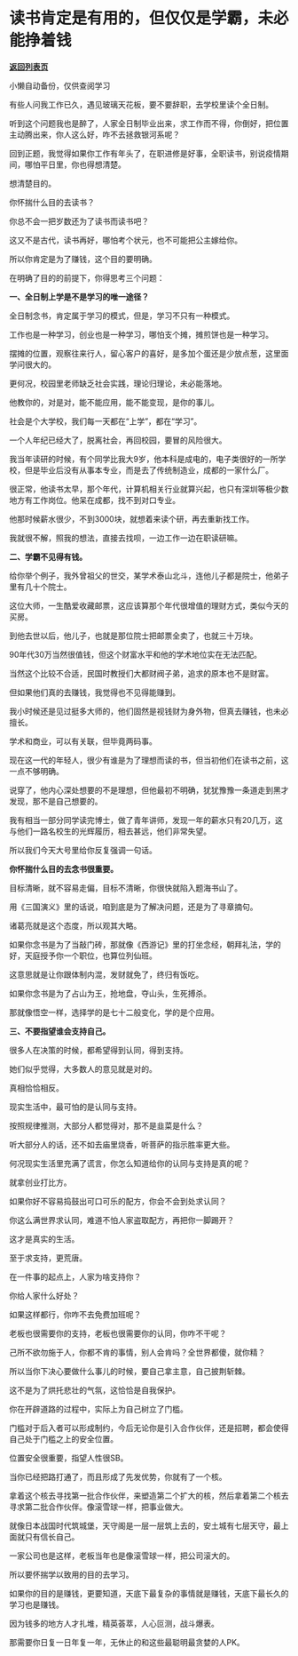 # 读书肯定是有用的，但仅仅是学霸，未必能挣着钱

[**返回列表页**](/gzh/记忆承载3)

小懒自动备份，仅供查阅学习

有些人问我工作已久，遇见玻璃天花板，要不要辞职，去学校里读个全日制。

  

听到这个问题我也是醉了，人家全日制毕业出来，求工作而不得，你倒好，把位置主动腾出来，你人这么好，咋不去拯救银河系呢？

  

回到正题，我觉得如果你工作有年头了，在职进修是好事，全职读书，别说疫情期间，哪怕平日里，你也得想清楚。

  

想清楚目的。  

  

你怀揣什么目的去读书？

  

你总不会一把岁数还为了读书而读书吧？

  

这又不是古代，读书再好，哪怕考个状元，也不可能把公主嫁给你。  

  

所以你肯定是为了赚钱，这个目的要明确。  

  

在明确了目的的前提下，你得思考三个问题：

  

 **一、全日制上学是不是学习的唯一途径？**

  

全日制念书，肯定属于学习的模式，但是，学习不只有一种模式。

  

工作也是一种学习，创业也是一种学习，哪怕支个摊，摊煎饼也是一种学习。  

  

摆摊的位置，观察往来行人，留心客户的喜好，是多加个蛋还是少放点葱，这里面学问很大的。

  

更何况，校园里老师缺乏社会实践，理论归理论，未必能落地。

  

他教你的，对是对，能不能应用，能不能变现，是你的事儿。

  

社会是个大学校，我们每一天都在“上学”，都在“学习”。

  

一个人年纪已经大了，脱离社会，再回校园，要冒的风险很大。

  

我当年读研的时候，有个同学比我大9岁，他本科是成电的，电子类很好的一所学校，但是毕业后没有从事本专业，而是去了传统制造业，成都的一家什么厂。  

  

很正常，他读书太早，那个年代，计算机相关行业就算兴起，也只有深圳等极少数地方有工作岗位。他呆在成都，找不到对口专业。

  

他那时候薪水很少，不到3000块，就想着来读个研，再去重新找工作。  

  

我就很不解，照我的想法，直接去找呗，一边工作一边在职读研嘛。

  

 **二、学霸不见得有钱。**

  

给你举个例子，我外曾祖父的世交，某学术泰山北斗，连他儿子都是院士，他弟子里有几十个院士。

  

这位大师，一生酷爱收藏邮票，这应该算那个年代很增值的理财方式，类似今天的买房。

  

到他去世以后，他儿子，也就是那位院士把邮票全卖了，也就三十万块。

  

90年代30万当然很值钱，但这个财富水平和他的学术地位实在无法匹配。

  

当然这个比较不合适，民国时教授们大都财阀子弟，追求的原本也不是财富。

  

但如果他们真的去赚钱，我觉得也不见得能赚到。

  

我小时候还是见过挺多大师的，他们固然是视钱财为身外物，但真去赚钱，也未必擅长。  

  

学术和商业，可以有关联，但毕竟两码事。

  

现在这一代的年轻人，很少有谁是为了理想而读的书，但当初他们在读书之前，这一点不够明确。  

  

说穿了，他内心深处想要的不是理想，但他最初不明确，犹犹豫豫一条道走到黑才发现，那不是自己想要的。

  

我有相当一部分同学读完博士，做了青年讲师，发现一年的薪水只有20几万，这与他们一路名校生的光辉履历，相去甚远，他们非常失望。

  

所以我们今天大号里给你反复强调一句话。

  

 **你怀揣什么目的去念书很重要。**

  

目标清晰，就不容易走偏，目标不清晰，你很快就陷入题海书山了。  

  

用《三国演义》里的话说，咱到底是为了解决问题，还是为了寻章摘句。

  

诸葛亮就是这个态度，所以观其大略。

  

如果你念书是为了当敲门砖，那就像《西游记》里的打坐念经，朝拜礼法，学的好，天庭授予你一个职位，也算位列仙班。

  

这意思就是让你跟体制内混，发财就免了，终归有饭吃。

  

如果你念书是为了占山为王，抢地盘，夺山头，生死搏杀。

  

那就像悟空一样，选择学的是七十二般变化，学的是个应用。

  

 **三、不要指望谁会支持自己。**

  

很多人在决策的时候，都希望得到认同，得到支持。

  

她们似乎觉得，大多数人的意见就是对的。

  

真相恰恰相反。

  

现实生活中，最可怕的是认同与支持。

  

按照规律推测，大部分人都觉得对，那不是韭菜是什么？

  

听大部分人的话，还不如去庙里烧香，听菩萨的指示胜率更大些。

  

何况现实生活里充满了谎言，你怎么知道给你的认同与支持是真的呢？  

  

就拿创业打比方。  

  

如果你好不容易捣鼓出可口可乐的配方，你会不会到处求认同？

  

你这么满世界求认同，难道不怕人家盗取配方，再把你一脚踢开？

  

这才是真实的生活。

  

至于求支持，更荒唐。  

  

在一件事的起点上，人家为啥支持你？  

  

你给人家什么好处？

  

如果这样都行，你咋不去免费加班呢？

  

老板也很需要你的支持，老板也很需要你的认同，你咋不干呢？  

  

己所不欲勿施于人，你都不肯的事情，别人会肯吗？全世界都傻，就你精？

  

所以当你下决心要做什么事儿的时候，要自己拿主意，自己披荆斩棘。

  

这不是为了烘托悲壮的气氛，这恰恰是自我保护。

  

你在开辟道路的过程中，实际上为自己树立了门槛。

  

门槛对于后入者可以形成制约，今后无论你是引入合作伙伴，还是招聘，都会使得自己处于门槛之上的安全位置。

  

位置安全很重要，指望人性很SB。  

  

当你已经把路打通了，而且形成了先发优势，你就有了一个核。  

  

拿着这个核去寻找第一批合作伙伴，来塑造第二个扩大的核，然后拿着第二个核去寻求第二批合作伙伴。像滚雪球一样，把事业做大。

  

就像日本战国时代筑城堡，天守阁是一层一层筑上去的，安土城有七层天守，最上面就只有信长自己。  

  

一家公司也是这样，老板当年也是像滚雪球一样，把公司滚大的。

  

所以要怀揣学以致用的目的去学习。

  

如果你的目的是赚钱，更要知道，天底下最复杂的事情就是赚钱，天底下最长久的学习也是赚钱。  

  

因为钱多的地方人才扎堆，精英荟萃，人心叵测，战斗爆表。

  

那需要你日复一日年复一年，无休止的和这些最聪明最贪婪的人PK。


